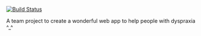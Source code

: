 [![Build Status](https://travis-ci.org/lightofanima/MU-Year-3-Group-Project.svg?branch=master)](https://travis-ci.org/lightofanima/MU-Year-3-Group-Project)

A team project to create a wonderful web app to help people with dyspraxia ^_^

